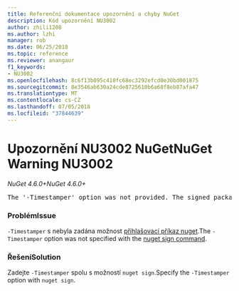 ```yaml
---
title: Referenční dokumentace upozornění a chyby NuGet
description: Kód upozornění NU3002
author: zhili1208
ms.author: lzhi
manager: rob
ms.date: 06/25/2018
ms.topic: reference
ms.reviewer: anangaur
f1_keywords:
- NU3002
ms.openlocfilehash: 8c6f13b095c410fc68ec3292efcd0e30bd001875
ms.sourcegitcommit: 8e3546ab630a24cde8725610b6a68f8eb87afa47
ms.translationtype: MT
ms.contentlocale: cs-CZ
ms.lasthandoff: 07/05/2018
ms.locfileid: "37844639"
---
```

# <a name="nuget-warning-nu3002"></a><span data-ttu-id="cfec0-103">Upozornění NU3002 NuGet</span><span class="sxs-lookup"><span data-stu-id="cfec0-103">NuGet Warning NU3002</span></span>

<span data-ttu-id="cfec0-104">*NuGet 4.6.0+*</span><span class="sxs-lookup"><span data-stu-id="cfec0-104">*NuGet 4.6.0+*</span></span>

<pre>The '-Timestamper' option was not provided. The signed package will not be timestamped.</pre>

### <a name="issue"></a><span data-ttu-id="cfec0-105">Problém</span><span class="sxs-lookup"><span data-stu-id="cfec0-105">Issue</span></span>
<span data-ttu-id="cfec0-106">`-Timestamper` s nebyla zadána možnost [přihlašovací příkaz nuget](../../tools/cli-ref-sign.md).</span><span class="sxs-lookup"><span data-stu-id="cfec0-106">The `-Timestamper` option was not specified with the [nuget sign command](../../tools/cli-ref-sign.md).</span></span>

### <a name="solution"></a><span data-ttu-id="cfec0-107">Řešení</span><span class="sxs-lookup"><span data-stu-id="cfec0-107">Solution</span></span>
<span data-ttu-id="cfec0-108">Zadejte `-Timestamper` spolu s možností `nuget sign`.</span><span class="sxs-lookup"><span data-stu-id="cfec0-108">Specify the `-Timestamper` option with `nuget sign`.</span></span>